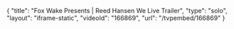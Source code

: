 {
    "title": "Fox Wake Presents | Reed Hansen We Live Trailer",
    "type": "solo",
    "layout": "iframe-static",
    "videoId": "166869",
    "url": "\/tvpembed\/166869"
}